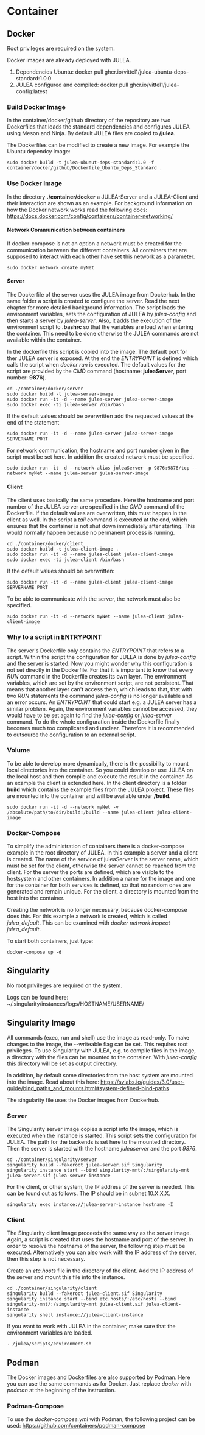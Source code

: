 # Container

## Docker

Root privileges are required on the system.

Docker images are already deployed with JULEA.
1. Dependencies Ubuntu: docker pull ghcr.io/vittel1/julea-ubuntu-deps-standard:1.0.0
2. JULEA configured and compiled: docker pull ghcr.io/vittel1/julea-config:latest

### Build Docker Image

In the container/docker/github directory of the repository are two Dockerfiles that loads the standard dependencies and configures JULEA using Meson and Ninja. By default JULEA files are copied to **/julea**. 

The Dockerfiles can be modified to create a new image. For example the Ubuntu dependcy image:

```
sudo docker build -t julea-ubunut-deps-standard:1.0 -f container/docker/github/Dockerfile_Ubuntu_Deps_Standard .
```

### Use Docker Image

In the directory **./container/docker** a JULEA-Server and a JULEA-Client and their interaction are shown as an example.
For background information on how the Docker network works read the following docs:  https://docs.docker.com/config/containers/container-networking/

#### Network Communication between containers
If docker-compose is not an option a network must be created for the communication between the different containers.
All containers that are supposed to interact with each other have set this network as a parameter.

```
sudo docker network create myNet
```

#### Server

The Dockerfile of the server uses the JULEA image from Dockerhub. In the same folder a script is created to configure the server. 
Read the next chapter for more detailed background information. 
The script loads the environment variables, sets the configuration of JULEA by *julea-config* and then starts a server by *julea-server*.
Also, it adds the execution of the environment script to **.bashrc** so that the variables are load when entering the container.
This need to be done otherwise the JULEA commands are not available within the container.

In the dockerfile this script is copied into the image. The default port for ther JULEA server is exposed.
At the end the *ENTRYPOINT* is defined which calls the script when *docker run* is executed. 
The default values for the script are provided by the *CMD* command (hostname: **juleaServer**, port number: **9876**). 

```
cd ./container/docker/server
sudo docker build -t julea-server-image .
sudo docker run -it -d --name julea-server julea-server-image
sudo docker exec -ti julea-server /bin/bash
```

If the default values should be overwritten add the requested values at the end of the statement

```
sudo docker run -it -d --name julea-server julea-server-image SERVERNAME PORT
```

For network communication, the hostname and port number given in the script must be set here. In addition the created network must be specified.
```
sudo docker run -it -d --network-alias juleaServer -p 9876:9876/tcp --network myNet --name julea-server julea-server-image
```

#### Client
The client uses basically the same procedure. Here the hostname and port number of the JULEA server are specified in the *CMD* command of the Dockerfile.
If the default values are overwritten, this must happen in the client as well. 
In the script a *tail* command is executed at the end, which ensures that the container is not shut down immediately after starting. 
This would normally happen because no permanent process is running.

```
cd ./container/docker/client
sudo docker build -t julea-client-image .
sudo docker run -it -d --name julea-client julea-client-image
sudo docker exec -ti julea-client /bin/bash
```

If the default values should be overwritten:
```
sudo docker run -it -d --name julea-client julea-client-image SERVERNAME PORT
```

To be able to communicate with the server, the network must also be specified.
```
sudo docker run -it -d --network myNet --name julea-client julea-client-image
```

### Why to a script in ENTRYPOINT
The server's Dockerfile only contains the *ENTRYPOINT* that refers to a script. 
Within the script the configuration for JULEA is done by *julea-config* and the server is started. 
Now you might wonder why this configuration is not set directly in the Dockerfile. 
For that it is important to know that every *RUN* command in the Dockerfile creates its own layer. 
The environment variables, which are set by the environment script, are not persistent. 
That means that another layer can't access them, which leads to that, 
that with two *RUN* statements the command *julea-config* is no longer available and an error occurs. 
An *ENTRYPOINT* that could start e.g. a JULEA server has a similar problem. 
Again, the environment variables cannot be accessed, they would have to be set again to find the *julea-config* or *julea-server* command. 
To do the whole configuration inside the Dockerfile finally becomes much too complicated and unclear. 
Therefore it is recommended to outsource the configuration to an external script.

### Volume
To be able to develop more dynamically, there is the possibility to mount local directories into the container. 
So you could develop or use JULEA on the local host and then compile and execute the result in the container.
As an example the client is extended here. In the client directory is a folder **build** which contains the example files from the JULEA project. 
These files are mounted into the container and will be available under **/build**.

```
sudo docker run -it -d --network myNet -v /absolute/path/to/dir/build:/build --name julea-client julea-client-image
```

### Docker-Compose
To simplify the administration of containers there is a docker-compose example in the root directory of JULEA. 
In this example a server and a client is created. The name of the service of juleaServer is the server name, 
which must be set for the client, otherwise the server cannot be reached from the client. 
For the server the ports are defined, which are visible to the hostsystem and other containers.
In addition a name for the image and one for the container for both services is defined, so that no random ones are generated and remain unique.
For the client, a directory is mounted from the host into the container.

Creating the network is no longer necessary, because docker-compose does this. For this example a network is created, 
which is called *julea_default*. This can be examined with *docker network inspect julea_default*.

To start both containers, just type:
```
docker-compose up -d
```

## Singularity
No root privileges are required on the system.

Logs can be found here: ~/.singularity/instances/logs/HOSTNAME/USERNAME/

## Singularity Image
All commands (exec, run and shell) use the image as read-only. To make changes to the image, the --writeable flag can be set. This requires root privileges. 
To use Singularity with JULEA, e.g. to compile files in the image, a directory with the files can be mounted to the container. 
With *julea-config* this directory will be set as output directory.

In addition, by default some directories from the host system are mounted into the image. Read about this here: 
https://sylabs.io/guides/3.0/user-guide/bind_paths_and_mounts.html#system-defined-bind-paths

The singularity file uses the Docker images from Dockerhub.

### Server
The Singularity server image copies a script into the image, which is executed when the instance is started.
This script sets the configuration for JULEA. The path for the backends is set here to the mounted directory.
Then the server is started with the hostname *juleaserver* and the port *9876*.
```
cd ./container/singularity/server
singularity build --fakeroot julea-server.sif Singularity
singularity instance start --bind singularity-mnt/:/singularity-mnt julea-server.sif julea-server-instance
```

For the client, or other system, the IP address of the server is needed. This can be found out as follows.
The IP should be in subnet 10.X.X.X.
```
singularity exec instance://julea-server-instance hostname -I
```

### Client
The Singularity client image proceeds the same way as the server image. 
Again, a script is created that uses the hostname and port of the server.
In order to resolve the hostname of the server, the following step must be executed.
Alternatively you can also work with the IP address of the server, then this step is not necessary.

Create an *etc.hosts* file in the directory of the client. 
Add the IP address of the server and mount this file into the instance.
```
cd ./container/singularity/client
singularity build --fakeroot julea-client.sif Singularity
singularity instance start --bind etc.hosts/:/etc/hosts --bind singularity-mnt/:/singularity-mnt julea-client.sif julea-client-instance
singularity shell instance://julea-client-instance
```

If you want to work with JULEA in the container, make sure that the environment variables are loaded.
```
. /julea/scripts/environment.sh
```

## Podman
The Docker images and Dockerfiles are also supported by Podman. 
Here you can use the same commands as for Docker. 
Just replace *docker* with *podman* at the beginning of the instruction.

### Podman-Compose
To use the *docker-compose.yml* with Podman, the following project can be used: https://github.com/containers/podman-compose
